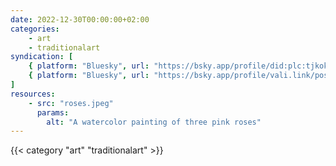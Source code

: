 ```yaml
---
date: 2022-12-30T00:00:00+02:00
categories:
    - art
    - traditionalart
syndication: [
    { platform: "Bluesky", url: "https://bsky.app/profile/did:plc:tjkokzqdnfzzlaxdjjzzzi5b/post/3k5xaqsxgls2x", hidden: true },
    { platform: "Bluesky", url: "https://bsky.app/profile/vali.link/post/3k5xaqsxgls2x" }
]
resources:
    - src: "roses.jpeg"
      params:
        alt: "A watercolor painting of three pink roses"
---
```

{{< category "art" "traditionalart" >}}
